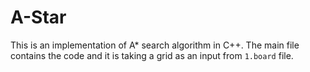 # A-Star

This is an implementation of A* search algorithm in C++. The main file contains the code and it is taking a grid as an input from `1.board` file.